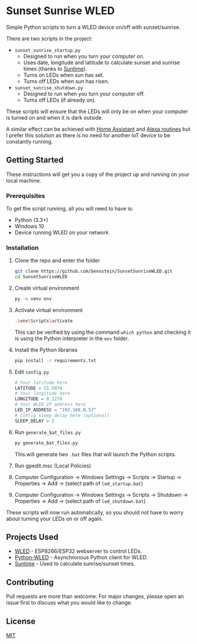 # Sunset Sunrise WLED

Simple Python scripts to turn a WLED device on/off with sunset/sunrise.

There are two scripts in the project:
* ``sunset_sunrise_startup.py``
    * Designed to run when you turn your computer on.
    * Uses date, longitude and latitude to calculate sunset and sunrise times (thanks to [Suntime](https://github.com/SatAgro/suntime)).
    * Turns on LEDs when sun has set.
    * Turns off LEDs when sun has risen.
* ``sunset_sunrise_shutdown.py``
    * Designed to run when you turn your computer off.
    * Turns off LEDs (if already on).

These scripts will ensure that the LEDs will only be on when your computer is turned on and when it is dark outside.

A similar effect can be achieved with [Home Assistant](https://www.home-assistant.io/) and [Alexa routines](https://www.amazon.com/gp/help/customer/display.html?nodeId=202200080) but I prefer this solution as there is no need for another IoT device to be constantly running.

## Getting Started

These instructions will get you a copy of the project up and running on your local machine.

### Prerequisites

To get the script running, all you will need to have is:

* Python (3.3+)
* Windows 10
* Device running WLED on your network

### Installation

1. Clone the repo and enter the folder

    ```sh
    git clone https://github.com/benostein/SunsetSunriseWLED.git
    cd SunsetSunriseWLED
    ```
2. Create virtual environment

    ```sh
    py -m venv env
    ```
3. Activate virtual environment

    ```sh
    .\env\Scripts\activate
    ```
    This can be verified by using the command `which python` and checking it is using the Python interpreter in the `env` folder.
4. Install the Python libraries

    ```sh
    pip install -r requirements.txt
    ```
5. Edit `config.py`

    ```python
    # Your latitude here
    LATITUDE = 51.5074
    # Your longitude here
    LONGITUDE = 0.1278
    # Your WLED IP address here
    LED_IP_ADDRESS = "192.168.0.57"
    # Config sleep delay here (optional)
    SLEEP_DELAY = 2
    ```
6. Run `generate_bat_files.py`

    ```sh
    py generate_bat_files.py
    ```
    This will generate two ``.bat`` files that will launch the Python scripts.
7. Run gpedit.msc (Local Policies)
8. Computer Configuration -> Windows Settings -> Scripts -> Startup -> Properties -> Add -> (select path of ``led_startup.bat``)
9. Computer Configuration -> Windows Settings -> Scripts -> Shutdown -> Properties -> Add -> (select path of ``led_shutdown.bat``)

These scripts will now run automatically, so you should not have to worry about turning your LEDs on or off again.

## Projects Used

* [WLED](https://github.com/Aircoookie/WLED) - ESP8266/ESP32 webserver to control LEDs.
* [Python-WLED](https://github.com/frenck/python-wled) - Asynchronous Python client for WLED.
* [Suntime](https://github.com/SatAgro/suntime) - Used to calculate sunrise/sunset times.

## Contributing
Pull requests are more than welcome. For major changes, please open an issue first to discuss what you would like to change.

## License
[MIT](https://choosealicense.com/licenses/mit/)
